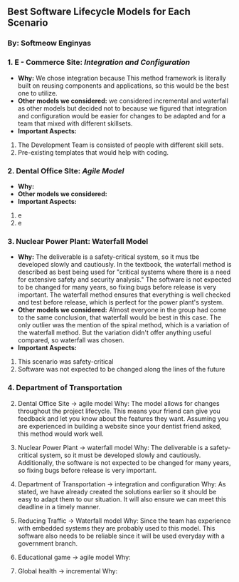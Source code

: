 ## Best Software Lifecycle Models for Each Scenario
### By: Softmeow Enginyas

### 1. E - Commerce Site: *Integration and Configuration*
* **Why:** We chose integration because This method framework is literally built on reusing components and
applications, so this would be the best one to utilize.
* **Other models we considered:** we considered incremental and waterfall as other models but decided not to
because we figured that integration and configuration would be easier for changes to be adapted and for 
a team that mixed with different skillsets.
*  **Important Aspects:**
1. The Development Team is consisted of people with different skill sets.
2. Pre-existing templates that would help with coding.

### 2. Dental Office SIte: *Agile Model*
* **Why:** 
* **Other models we considered:**
* **Important Aspects:**
1. e
2. e

### 3. Nuclear Power Plant: Waterfall Model
* **Why:** The deliverable is a safety-critical system, so it mus tbe developed slowly and cautiously. In the textbook,
the waterfall method is described as best being used for "critical systems where there is a need for extensive safety 
and security analysis." The software is not expected to be changed for many years, so fixing bugs before release is very
important. The waterfall method ensures that everything is well checked and test before release, which is perfect for
the power plant's system. 
* **Other models we considered:** Almost everyone in the group had come to the same conclusion, that waterfall would be
best in this case. The only outlier was the mention of the spiral method, which is a variation of the waterfall method. 
But the variation didn't offer anything useful compared, so waterfall was chosen.
* **Important Aspects:**
1. This scenario was safety-critical
2. Software was not expected to be changed along the lines of the future

### 4. Department of Transportation



2. Dental Office Site -> agile model
Why: The model allows for changes throughout the project
   lifecycle. This means your friend can give you feedback and let you know about the
   features they want. Assuming you are experienced in building a website since your dentist friend asked, this method would work well.

3. Nuclear Power Plant -> waterfall model
Why: The deliverable is a safety-critical system, so it must be developed slowly and cautiously. Additionally, the software is not expected to be changed for many years, so fixing bugs before release is very important.

4. Department of Transportation -> integration and configuration
Why: As stated, we have already created the solutions earlier so it should be easy to adapt them to our situation. It will also ensure we can meet this deadline in a timely manner.

5. Reducing Traffic -> Waterfall model
Why: Since the team has experience with embedded
   systems they are probably used to this model. This software also needs to be reliable
   since it will be used everyday with a government branch.

6. Educational game -> agile model
Why: 

7. Global health -> incremental
Why: